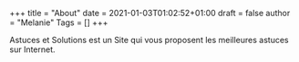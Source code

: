 +++
title = "About"
date = 2021-01-03T01:02:52+01:00
draft = false
author = "Melanie"
Tags = []
+++

Astuces et Solutions est un Site qui vous proposent les meilleures astuces sur Internet. 